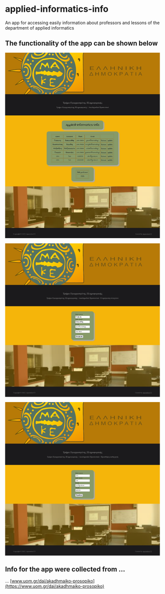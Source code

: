 # applied-informatics-info
An app for accessing easily information about professors and lessons of the department of applied informatics

## The functionality of the app can be shown below
![list-professors](https://github.com/Apostolos172/applied-informatics-info/blob/master/screenshots/Screenshot%20%CE%9A%CE%B1%CE%B8%CE%B7%CE%B3%CE%B7%CF%84%CE%AD%CF%82.png?raw=true)

![update-professor](https://github.com/Apostolos172/applied-informatics-info/blob/master/screenshots/Screenshot%20Update%20professor.png?raw=true)

![add-professor](https://github.com/Apostolos172/applied-informatics-info/blob/master/screenshots/Screenshot%20Add%20professor.png?raw=true)

## Info for the app were collected from ...
... [www.uom.gr/dai/akadhmaiko-prosopiko](https://www.uom.gr/dai/akadhmaiko-prosopiko)

